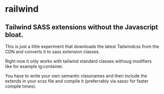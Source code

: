# railwind
## Tailwind SASS extensions without the Javascript bloat.

This is just a little experiment that downloads the latest Tailwindcss from the CDN and converts it to sass extension classes.

Right now it only works with tailwind standard classes withoug modifiers like for example lg:container.

You have to write your own semantic classnames and then include the extends in your scss file and compile it (preferrably via sassc for faster compile times).
